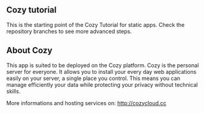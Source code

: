 ## Cozy tutorial

This is the starting point of the Cozy Tutorial for static apps. Check the repository branches  to see more advanced steps.

## About Cozy

This app is suited to be deployed on the Cozy platform. Cozy is the personal
server for everyone. It allows you to install your every day web applications
easily on your server, a single place you control. This means you can manage
efficiently your data while protecting your privacy without technical skills.

More informations and hosting services on: http://cozycloud.cc
